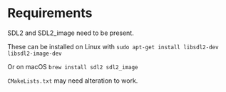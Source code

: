 # Requirements

SDL2 and SDL2_image need to be present.

These can be installed on Linux with
```sudo apt-get install libsdl2-dev libsdl2-image-dev```

Or on macOS
```brew install sdl2 sdl2_image```

`CMakeLists.txt` may need alteration to work.
